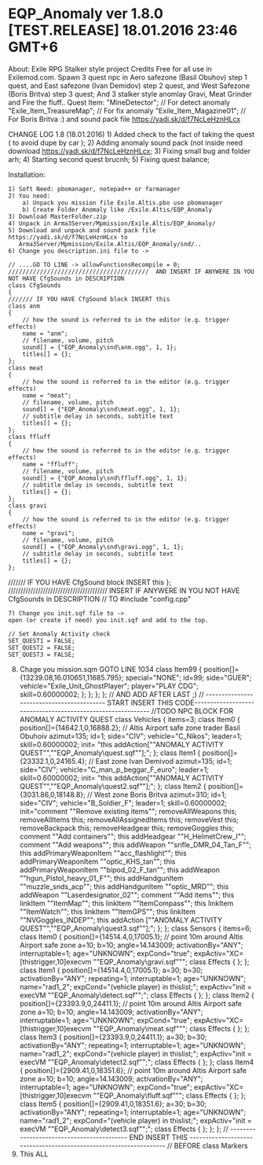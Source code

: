 # EQP_Anomaly ver 1.8.0 [TEST.RELEASE] 18.01.2016 23:46 GMT+6
About: Exile RPG Stalker style project Credits Free for all use in Exilemod.com. Spawn 3 quest npc in Aero safezone (Basil Obuhov) step 1 quest, and East safezone (Ivan Demidov) step 2 quest, and West Safezone (Boris Britva) step 3 quest;
And 3 stalker style anomlay Gravi, Meat Grinder and Fire the fluff..
Quest Item: 
"MineDetector"; // For detect anomaly
"Exile_Item_TreasureMap"; // For fix anomaly
"Exile_Item_Magazine01"; // For Boris Britva :)
and sound pack file https://yadi.sk/d/f7NcLeHznHLcx

CHANGE LOG 1.8 (18.01.2016)
	1)  Added check to the fact of taking the quest ( to avoid dupe by car );
	2)  Adding anomaly sound pack (not inside need download https://yadi.sk/d/f7NcLeHznHLcx;
	3)  Fixing small bug and folder arh;
	4)  Starting second quest brucnh;
	5)  Fixing quest balance;

Installation:

	1) Soft Need: pbomanager, notepad++ or farmanager
	2) You need: 
		a) Unpack you mission file Exile.Altis.pbo use pbomanager
		b) Create Folder Anomaly like /Exile.Altis/EQP_Anomaly
	3) Download MasterFolder.zip
	4) Unpack in Arma3Server/Mpmission/Exile.Altis/EQP_Anomaly/
	5) Download and unpack and sound pack file https://yadi.sk/d/f7NcLeHznHLcx to  	
	   Arma3Server/Mpmission/Exile.Altis/EQP_Anomaly/snd/..
	6) Change you description.ini file to ->

	// ....GO TO LINE -> allowFunctionsRecompile = 0;
	////////////////////////////////////////  AND INSERT IF ANYWERE IN YOU NOT HAVE CfgSounds in DESCRIPTION
	class CfgSounds
	{
	/////// IF YOU HAVE CfgSound block INSERT this
	class anm
	{
		// how the sound is referred to in the editor (e.g. trigger effects)
		name = "anm";
		// filename, volume, pitch
		sound[] = {"EQP_Anomaly\snd\anm.ogg", 1, 1};
		titles[] = {};
	};
	class meat
	{
		// how the sound is referred to in the editor (e.g. trigger effects)
		name = "meat";
		// filename, volume, pitch
		sound[] = {"EQP_Anomaly\snd\meat.ogg", 1, 1};
		// subtitle delay in seconds, subtitle text 
		titles[] = {};
	};
	class ffluff
	{
		// how the sound is referred to in the editor (e.g. trigger effects)
		name = "ffluff";
		// filename, volume, pitch
		sound[] = {"EQP_Anomaly\snd\ffluff.ogg", 1, 1};
		// subtitle delay in seconds, subtitle text 
		titles[] = {};
	};
	class gravi
	{
		// how the sound is referred to in the editor (e.g. trigger effects)
		name = "gravi";
		// filename, volume, pitch
		sound[] = {"EQP_Anomaly\snd\gravi.ogg", 1, 1};
		// subtitle delay in seconds, subtitle text 
		titles[] = {};
	};

/////// IF YOU HAVE CfgSound block INSERT this
};
////////////////////////////////////////  INSERT IF ANYWERE IN YOU NOT HAVE CfgSounds in DESCRIPTION
// TO  #include "config.cpp"

	7) Change you init.sqf file to ->
	open (or create if need) you init.sqf and add to the top.

	// Set Anomaly Activity check 
	SET_QUEST1 = FALSE;
	SET_QUEST2 = FALSE;
	SET_QUEST3 = FALSE;

8) Chage you mission.sqm  GOTO LINE 1034 
				class Item99
				{
					position[]={13239.08,16.010651,11685.795};
					special="NONE";
					id=99;
					side="GUER";
					vehicle="Exile_Unit_GhostPlayer";
					player="PLAY CDG";
					skill=0.60000002;
				};
			};
		};
	};
// AND ADD AFTER LAST ;)
// ------------------------------------------ START INSERT THIS CODE------------------------------------------------------------
//TODO NPC BLOCK FOR ANOMALY ACTIVITY QUEST
		class Vehicles
		{
			items=3;
			class Item0
			{
				position[]={14642.1,0,16888.2}; // Altis Airport safe zone trader Basil Obuhoiv
				azimut=135;
				id=1;
				side="CIV";
				vehicle="C_Nikos";
				leader=1;
				skill=0.60000002;
				init= "this addAction[""<t color='#068600'>ANOMALY ACTIVITY QUEST</t>"",""EQP_Anomaly\quest.sqf""];";
		};
		class Item1
		{
			position[]={23332.1,0,24165.4}; // East zone Ivan Demivod
			azimut=135;
			id=1;
			side="CIV";
			vehicle="C_man_p_beggar_F_euro";
			leader=1;
			skill=0.60000002;
			init= "this addAction[""<t color='#068600'>ANOMALY ACTIVITY QUEST</t>"",""EQP_Anomaly\quest2.sqf""];";
		};
		class Item2
		{
			position[]={3031.86,0,18148.8}; // West zone Boris Britva
			azimut=310;
			id=1;
			side="CIV";
			vehicle="B_Soldier_F";
			leader=1;
			skill=0.60000002;
			init="comment ""Remove existing items"";  removeAllWeapons this;  removeAllItems this;  removeAllAssignedItems this;  removeVest this;  removeBackpack this;  removeHeadgear this;  removeGoggles this; comment ""Add containers"";  this addHeadgear ""H_HelmetCrew_I"";  comment ""Add weapons"";  this addWeapon ""srifle_DMR_04_Tan_F"";  this addPrimaryWeaponItem ""acc_flashlight"";  this addPrimaryWeaponItem ""optic_KHS_tan"";  this addPrimaryWeaponItem ""bipod_02_F_tan"";  this addWeapon ""hgun_Pistol_heavy_01_F"";  this addHandgunItem ""muzzle_snds_acp"";  this addHandgunItem ""optic_MRD"";  this addWeapon ""Laserdesignator_02"";    comment ""Add items"";  this linkItem ""ItemMap"";  this linkItem ""ItemCompass"";  this linkItem ""ItemWatch"";  this linkItem ""ItemGPS"";  this linkItem ""NVGoggles_INDEP""; this addAction [""<t color='#068600'>ANOMALY ACTIVITY QUEST</t>"",""EQP_Anomaly\quest3.sqf""];";
		};
	};
	class Sensors
	{
		items=6;
		class Item0
		{
			position[]={14514.4,0,17005.1}; // point 10m around Altis Airport safe zone
			a=10;
			b=10;
			angle=14.143009;
			activationBy="ANY";
			interruptable=1;
			age="UNKNOWN";
			expCond="true";
			expActiv="XC=[thistrigger,10]execvm ""EQP_Anomaly\gravi.sqf""";
			class Effects
			{
			};
		};
		class Item1
		{
			position[]={14514.4,0,17005.1};
			a=30;
			b=30;
			activationBy="ANY";
			repeating=1;
			interruptable=1;
			age="UNKNOWN";
			name="rad1_2";
			expCond="(vehicle player) in thislist;";
			expActiv="init = execVM ""EQP_Anomaly\detect.sqf"";";
			class Effects
			{
			};
		};
		class Item2
		{
			position[]={23393.9,0,24411.1}; // point 10m around Altis Airport safe zone
			a=10;
			b=10;
			angle=14.143009;
			activationBy="ANY";
			interruptable=1;
			age="UNKNOWN";
			expCond="true";
			expActiv="XC=[thistrigger,10]execvm ""EQP_Anomaly\meat.sqf""";
			class Effects
			{
			};
		};
		class Item3
		{
			position[]={23393.9,0,24411.1};
			a=30;
			b=30;
			activationBy="ANY";
			repeating=1;
			interruptable=1;
			age="UNKNOWN";
			name="rad1_2";
			expCond="(vehicle player) in thislist;";
			expActiv="init = execVM ""EQP_Anomaly\detect2.sqf"";";
			class Effects
			{
			};
		};
		class Item4
		{
			position[]={2909.41,0,18351.6}; // point 10m around Altis Airport safe zone
			a=10;
			b=10;
			angle=14.143009;
			activationBy="ANY";
			interruptable=1;
			age="UNKNOWN";
			expCond="true";
			expActiv="XC=[thistrigger,10]execvm ""EQP_Anomaly\fluff.sqf""";
			class Effects
			{
			};
		};
		class Item5
		{
			position[]={2909.41,0,18351.6};
			a=30;
			b=30;
			activationBy="ANY";
			repeating=1;
			interruptable=1;
			age="UNKNOWN";
			name="rad1_2";
			expCond="(vehicle player) in thislist;";
			expActiv="init = execVM ""EQP_Anomaly\detect3.sqf"";";
			class Effects
			{
			};
		};
	};
// ------------------------------------------ END INSERT THIS ------------------------------------------------------------------
// BEFORE class Markers
9) This ALL
